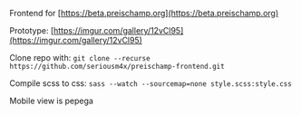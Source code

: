 Frontend for [https://beta.preischamp.org](https://beta.preischamp.org)

Prototype: [https://imgur.com/gallery/12vCl95](https://imgur.com/gallery/12vCl95)

Clone repo with: `git clone --recurse https://github.com/seriousm4x/preischamp-frontend.git`

Compile scss to css: `sass --watch --sourcemap=none style.scss:style.css`

Mobile view is pepega
